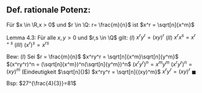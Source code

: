 ## Def. rationale Potenz:
Für $x \in \R,x > 0$ und $r \in \Q: r= \frac{m}{n}$ ist $x^r = \sqrt[n]{x^m}$ 

Lemma 4.3:
Für alle $x,y>0$ und $r,s \in \Q$ gilt:
$(I)$ $x^ry^r = (xy)^r$
$(II)$ $x^rx^s = x^{r+s}$ 
$(III)$ $(x^r)^s = x^{rs}$ 

Bew:
$(I)$ Sei $r = \frac{m}{n}$ 
$x^ry^r = \sqrt[n]{x^m}\sqrt[n]{y^m}$ 
$(x^ry^r)^n = (\sqrt[n]{x^m})^n(\sqrt[n]{y^m})^n$
$(x^ry^r)^n = x^my^m$ 
$(x^ry^r)^n = (xy)^m$ (Eindeutigkeit $\sqrt[n]{}$)
$x^ry^r = \sqrt[n]{(xy)^m}$ 
$x^ry^r = (xy)^r$ 
$\blacksquare$ 

Bsp:
$27^{\frac{4}{3}}=81$ 
